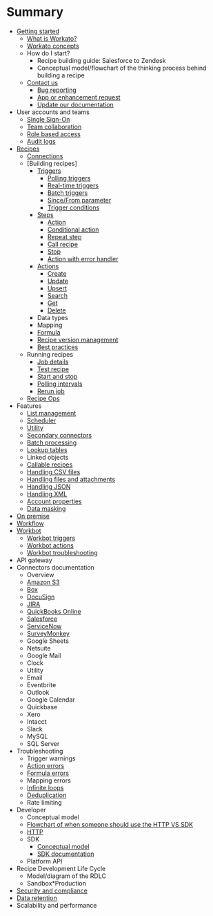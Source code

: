 # Summary

* [Getting started](getting-started.md)
    * [What is Workato?](_docs/what-is-workato.md)
    * [Workato concepts](_docs/workato-concepts.md)
    * How do I start?
        * Recipe building guide: Salesforce to Zendesk
        * Conceptual model/flowchart of the thinking process behind building a recipe
    * [Contact us](_docs/contact-us.md)
        * [Bug reporting](_docs/contact-us.md#bug-reporting-tickets)
        * [App or enhancement request](_docs/contact-us.md#app-or-enhancement-request-forums)
        * [Update our documentation](_docs/contact-us.md#update-our-documentation)
* User accounts and teams
    * [Single Sign-On](_docs/_user_accounts_and_teams/sso.md)
    * [Team collaboration](_docs/_user_accounts_and_teams/team-collaboration.md)
    * [Role based access](_docs/_user_accounts_and_teams/team-collaboration.md#team-roles)
    * [Audit logs](_docs/_user_accounts_and_teams/team-collaboration.md#audit-logs)
* [Recipes](_docs/_recipes/recipes.md)
    * [Connections](_docs/_recipes/connections.md)
    * [Building recipes]
        * [Triggers](_docs/_recipes/triggers.md)
            * [Polling triggers](_docs/_recipes/triggers.md#polling-triggers)
            * [Real-time triggers](_docs/_recipes/triggers.md#real-time-triggers)
            * [Batch triggers](_docs/_recipes/triggers.md#batch-triggers)
            * [Since/From parameter](_docs/_recipes/triggers.md#sincefrom)
            * [Trigger conditions](_docs/_recipes/triggers.md#trigger-conditions)
        * [Steps](_docs/_recipes/steps.md)
            * [Action](_docs/_recipes/steps.md#action)
            * [Conditional action](_docs/_recipes/steps.md#conditional-action)
            * [Repeat step](_docs/_recipes/steps.md#repeat-step)
            * [Call recipe](_docs/_recipes/steps.md#call-recipe)
            * [Stop](_docs/_recipes/steps.md#stop)
            * [Action with error handler](_docs/_recipes/steps.md#action-with-error-handler)
        * [Actions](_docs/_recipes/actions.md)
            * [Create](_docs/_recipes/actions.md#create)
            * [Update](_docs/_recipes/actions.md#update)
            * [Upsert](_docs/_recipes/actions.md#upsert)
            * [Search](_docs/_recipes/actions.md#search)
            * [Get](_docs/_recipes/actions.md#get)
            * [Delete](_docs/_recipes/actions.md#delete)
        * Data types
        * Mapping
        * [Formula](_docs/_recipes/formula.md)
        * [Recipe version management](_docs/_recipes/recipe-version-management.md)
        * [Best practices](_docs/_recipes/building-best-practices.md)
    * Running recipes
        * [Job details](_docs/_recipes/job-details.md)
        * [Test recipe](_docs/_recipes/testing-recipes.md)
        * [Start and stop](_docs/_recipes/start-and-stop.md)
        * [Polling intervals](_docs/_recipes/polling-intervals.md)
        * [Rerun job](_docs/_recipes/rerun-job.md)
    * [Recipe Ops](_docs/recipe-ops.md)
* Features
    * [List management](_docs/_features/list-management.md)
    * [Scheduler](_docs/_features/scheduler.md)
    * [Utility](_docs/_features/utilities.md)
    * [Secondary connectors](_docs/_features/secondary-connectors.md)
    * [Batch processing](_docs/_features/batch-processing.md)
    * [Lookup tables](_docs/_features/lookup-tables.md)
    * Linked objects
    * [Callable recipes](_docs/_features/callable-recipes.md)
    * [Handling CSV files](_docs/_features/handling-csv-files.md)
    * [Handling files and attachments](_docs/_features/handling-files-and-attachments.md)
    * [Handling JSON]()
    * [Handling XML]()
    * [Account properties](_docs/_features/account-properties.md)
    * [Data masking](_docs/_features/data-masking.md)
* [On premise](_docs/on-prem.md)
* [Workflow](_docs/workflow.md)
* [Workbot](_docs/_workbot/workbot.md)
    * [Workbot triggers](_docs/_workbot/workbot-triggers.md)
    * [Workbot actions](_docs/_workbot/workbot-actions.md)
    * [Workbot troubleshooting](_docs/_workbot/workbot-troubleshooting.md)
* API gateway
* Connectors documentation
    * Overview
    * [Amazon S3](_docs/_connectors/s3.md)
    * [Box](_docs/_connectors/box.md)
    * [DocuSign](_docs/_connectors/docusign.md)
    * [JIRA](_docs/_connectors/jira.md)
    * [QuickBooks Online](_docs/_connectors/quickbooks.md)
    * [Salesforce](_docs/_connectors/salesforce.md)
    * [ServiceNow](_docs/_connectors/servicenow.md)
    * [SurveyMonkey](_docs/_connectors/surveymonkey.md)
    * Google Sheets
    * Netsuite
    * Google Mail
    * Clock
    * Utility
    * Email
    * Eventbrite
    * Outlook
    * Google Calendar
    * Quickbase
    * Xero
    * Intacct
    * Slack
    * MySQL
    * SQL Server
* Troubleshooting
    * Trigger warnings
    * [Action errors](_docs/_recipes/action-errors.md)
    * [Formula errors](_docs/_recipes/formula-errors.md)
    * Mapping errors
    * [Infinite loops](_docs/_recipes/infinite-loops.md)
    * [Deduplication](_docs/_recipes/deduplication.md)
    * Rate limiting
* Developer
    * Conceptual model
    * [Flowchart of when someone should use the HTTP VS SDK](_docs/_developer/http-vs-sdk.md)
    * [HTTP](_docs/_developer/http.md)
    * SDK
        * [Conceptual model](_docs/_developer/_sdk/sdk-conceptual-model.md)
        * [SDK documentation](_docs/_developer/_sdk/sdk-docs.md)
    * Platform API
* Recipe Development Life Cycle
    * Model/diagram of the RDLC
    * Sandbox\*Production
* [Security and compliance](https://www.workato.com/security)
* [Data retention](_docs/data-retention.md)
* Scalability and performance
